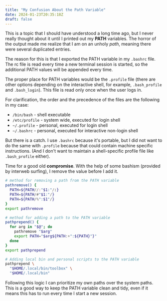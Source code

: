 ```yaml
---
title: "My Confusion About the Path Variable"
date: 2024-01-23T20:35:18Z
draft: false
---
```


This is a topic that I should have understood a long time ago, but I never really thought about it until I printed out my **PATH** variables. The horror of the output made me realize that I am on an unholy _path_, meaning there were several duplicated entries.

<!--more-->

The reason for this is that I exported the PATH variable in my `.bashrc` file. The rc file is read every time a new terminal session is started, so the additional PATH values will be appended every time.

The proper place for PATH variables would be the `.profile` file (there are other options depending on the interactive shell, for example, `.bash_profile` and `.bash_login`). This file is read only once when the user logs in.

For clarification, the order and the precedence of the files are the following in my case:

- `/bin/bash` - shell executable
- `/etc/profile` - system wide, executed for login shell
- `~/.profile` - personal, executed for login shell
- `~/.bashrc` - personal, executed for interactive non-login shell

But there is a catch. I use `.bashrc` because it's portable, but I did not want to do the same with `.profile` because that could contain machine specific instructions. (And I don't want to maintain a shell-specific profile file like `.bash_profile` either).

Time for a good old **compromise**. With the help of some bashism (provided by interweb surfing), I remove the value before I add it.

```bash
# method for removing a path from the PATH variable
pathremove() {
  PATH=${PATH//:"$1:"/:}
  PATH=${PATH/#"$1:"/}
  PATH=${PATH/%":$1"/}
}
export pathremove

# method for adding a path to the PATH variable
pathprepend() {
  for arg in "$@"; do
    pathremove "$arg"
    export PATH="$arg${PATH:+":${PATH}"}"
  done
}
export pathprepend

# Adding local bin and personal scripts to the PATH variable
pathprepend \
  "$HOME/.local/bin/toolbox" \
  "$HOME/.local/bin"
```

Following this logic I can prioritize my own paths over the system paths. This is a good way to keep the PATH variable clean and tidy, even if it means this has to run every time I start a new session.
